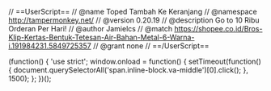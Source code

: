 // ==UserScript==
// @name         Toped Tambah Ke Keranjang
// @namespace    http://tampermonkey.net/
// @version      0.20.19
// @description  Go to 10 Ribu Orderan Per Hari!
// @author       Jamielcs
// @match        https://shopee.co.id/Bros-Klip-Kertas-Bentuk-Tetesan-Air-Bahan-Metal-6-Warna-i.191984231.5849725357
// @grant        none
// ==/UserScript==

(function() {
    'use strict';
    window.onload = function() {
    setTimeout(function() {
    document.querySelectorAll('span.inline-block.va-middle')[0].click();
    }, 1500);
  };
})();
